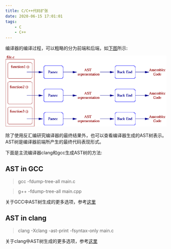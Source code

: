 ```yaml
---
title: C/C++代码扩张
date: 2020-06-15 17:01:01
tags:
    - C
    - C++
---
```


编译器的编译过程，可以粗略的分为前端和后端，如[下图](http://icps.u-strasbg.fr/~pop/images/front-end.png)所示:

![编译器编译过程](images/front-end.png)

除了使用反汇编研究编译器的最终结果外，也可以查看编译器生成的AST树表示。AST树是编译器前端所产生的最终代码表现形式。

下面是主流编译器clang和gcc生成AST树的方法:

## AST in GCC

> gcc -fdump-tree-all main.c

> g++ -fdump-tree-all main.cpp

关于GCC中AST树生成的更多选项，参考[这里](https://gcc.gnu.org/onlinedocs/gcc-6.2.0/gcc/Developer-Options.html)

## AST in clang

> clang -Xclang -ast-print -fsyntax-only main.c

关于clang中AST树生成的更多选项，参考[这里](https://clang.llvm.org/docs/ClangCommandLineReference.html)
